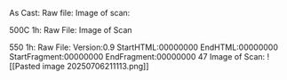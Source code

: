 As Cast:
Raw file:
Image of scan:

500C 1h:
Raw File:
Image of Scan

550 1h:
Raw File: Version:0.9 StartHTML:00000000 EndHTML:00000000 StartFragment:00000000 EndFragment:00000000 47
Image of Scan:
![[Pasted image 20250706211113.png]]
